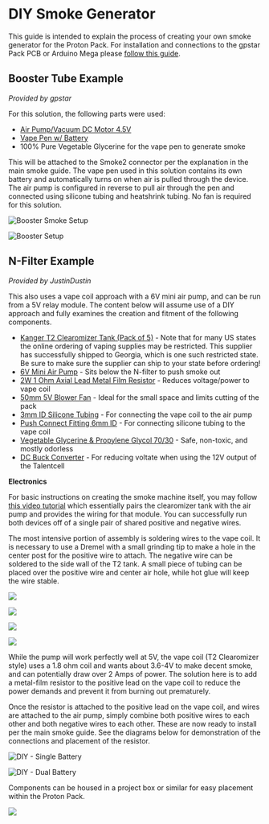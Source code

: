 # DIY Smoke Generator

This guide is intended to explain the process of creating your own smoke generator for the Proton Pack. For installation and connections to the gpstar Pack PCB or Arduino Mega please [follow this guide](SMOKE.md).

## Booster Tube Example

*Provided by gpstar*

For this solution, the following parts were used:

- [Air Pump/Vacuum DC Motor 4.5V](https://www.adafruit.com/product/4699) 
- [Vape Pen w/ Battery](https://www.joyetech.com/product/eroll-mac/)
- 100% Pure Vegetable Glycerine for the vape pen to generate smoke

This will be attached to the Smoke2 connector per the explanation in the main smoke guide. The vape pen used in this solution contains its own battery and automatically turns on when air is pulled through the device. The air pump is configured in reverse to pull air through the pen and connected using silicone tubing and heatshrink tubing. No fan is required for this solution.

![Booster Smoke Setup](images/SmokeBooster5.jpg)

![Booster Setup](images/SmokeBooster4.jpg)

## N-Filter Example

*Provided by JustinDustin*

This also uses a vape coil approach with a 6V mini air pump, and can be run from a 5V relay module. The content below will assume use of a DIY approach and fully examines the creation and fitment of the following components.

- [Kanger T2 Clearomizer Tank (Pack of 5)](https://www.ecigmafia.com/products/kanger-t2-clearomizer-tank-pack-of-5.html) - Note that for many US states the online ordering of vaping supplies may be restricted. This supplier has successfully shipped to Georgia, which is one such restricted state. Be sure to make sure the supplier can ship to your state before ordering!
- [6V Mini Air Pump](https://a.co/d/0gUOvwu) - Sits below the N-filter to push smoke out
- [2W 1 Ohm Axial Lead Metal Film Resistor](https://a.co/d/6BQW8AU) - Reduces voltage/power to vape coil
- [50mm 5V Blower Fan](https://a.co/d/iaizRpN) - Ideal for the small space and limits cutting of the pack
- [3mm ID Silicone Tubing](https://a.co/d/5PaWppP) - For connecting the vape coil to the air pump
- [Push Connect Fitting 6mm ID](https://a.co/d/dLrPN3C) - For connecting silicone tubing to the vape coil
- [Vegetable Glycerine & Propylene Glycol 70/30](https://a.co/d/5PaWppP) - Safe, non-toxic, and mostly odorless
- [DC Buck Converter](https://a.co/d/7GAJham) - For reducing voltate when using the 12V output of the Talentcell

**Electronics**

For basic instructions on creating the smoke machine itself, you may follow [this video tutorial](https://www.youtube.com/watch?v=uDISX8MMLak) which essentially pairs the clearomizer tank with the air pump and provides the wiring for that module. You can successfully run both devices off of a single pair of shared positive and negative wires.

The most intensive portion of assembly is soldering wires to the vape coil. It is necessary to use a Dremel with a small grinding tip to make a hole in the center post for the positive wire to attach. The negative wire can be soldered to the side wall of the T2 tank. A small piece of tubing can be placed over the positive wire and center air hole, while hot glue will keep the wire stable.

![](images/SmokeGen1.jpg)

![](images/SmokeGen2.jpg)

![](images/SmokeGen3.jpg)

![](images/SmokeGen4.jpg)

While the pump will work perfectly well at 5V, the vape coil (T2 Clearomizer style) uses a 1.8 ohm coil and wants about 3.6-4V to make decent smoke, and can potentially draw over 2 Amps of power. The solution here is to add a metal-film resistor to the positive lead on the vape coil to reduce the power demands and prevent it from burning out prematurely.

Once the resistor is attached to the positive lead on the vape coil, and wires are attached to the air pump, simply combine both positive wires to each other and both negative wires to each other. These are now ready to install per the main smoke guide.
 See the diagrams below for demonstration of the connections and placement of the resistor.

![DIY - Single Battery](images/Smoke-DIY-1.png)

![DIY - Dual Battery](images/Smoke-DIY-2.png)

Components can be housed in a project box or similar for easy placement within the Proton Pack.

![](images/SmokeGenBox.jpg)